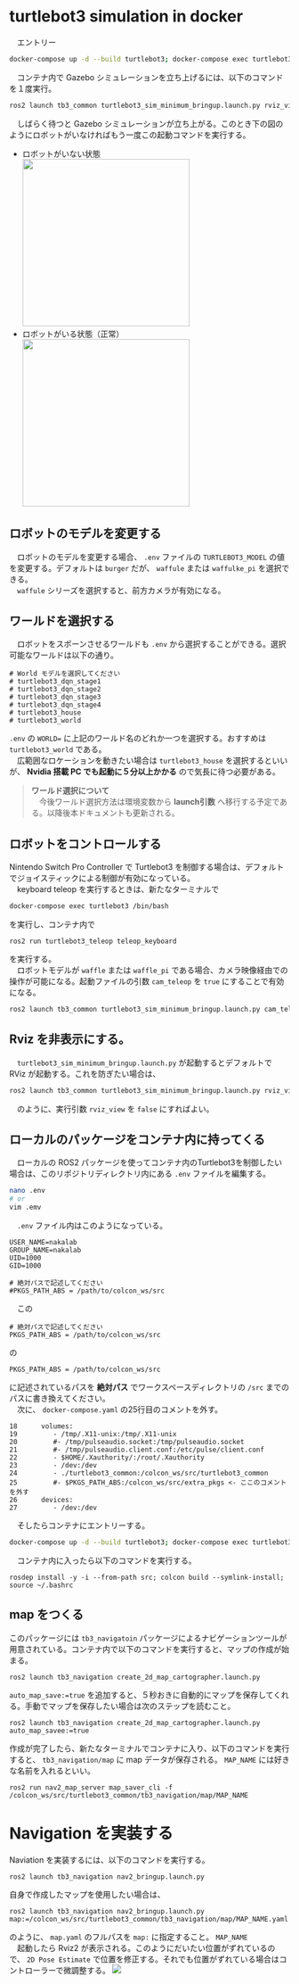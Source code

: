 # turtlebot3 simulation in docker
　エントリー
```bash
docker-compose up -d --build turtlebot3; docker-compose exec turtlebot3 /bin/bash
```
　コンテナ内で Gazebo シミュレーションを立ち上げるには、以下のコマンドを１度実行。
```bash
ros2 launch tb3_common turtlebot3_sim_minimum_bringup.launch.py rviz_view:=true
```
　しばらく待つと Gazebo シミュレーションが立ち上がる。このとき下の図のようにロボットがいなければもう一度この起動コマンドを実行する。

- ロボットがいない状態<br>
    <img src="https://gitlab.com/nakatogawalabolatory/docker/turtlebot_sim_docker/-/raw/main/img/Screenshot%20from%202023-10-26%2007-24-12.png" width="300">
- ロボットがいる状態（正常）<br>
    <img src="https://gitlab.com/nakatogawalabolatory/docker/turtlebot_sim_docker/-/raw/main/img/Screenshot%20from%202023-10-26%2007-24-49.png" width="300">

## ロボットのモデルを変更する
　ロボットのモデルを変更する場合、
```.env```
ファイルの
```TURTLEBOT3_MODEL```
の値を変更する。デフォルトは
```burger```
だが、
```waffule```
または
```waffulke_pi```
を選択できる。<br>
　```waffule```
シリーズを選択すると、前方カメラが有効になる。

## ワールドを選択する
　ロボットをスポーンさせるワールドも
```.env```
から選択することができる。選択可能なワールドは以下の通り。
```
# World モデルを選択してください
# turtlebot3_dqn_stage1
# turtlebot3_dqn_stage2
# turtlebot3_dqn_stage3
# turtlebot3_dqn_stage4
# turtlebot3_house
# turtlebot3_world
```
```.env```
の
```WORLD=```
に上記のワールド名のどれか一つを選択する。おすすめは
```turtlebot3_world```
である。<br>
　広範囲なロケーションを動きたい場合は
```turtlebot3_house```
を選択するといいが、
**Nvidia 搭載 PC でも起動に５分以上かかる**
ので気長に待つ必要がある。

> **ワールド選択について**<br>
    　今後ワールド選択方法は環境変数から
    **launch引数**
    へ移行する予定である。以降後本ドキュメントも更新される。


## ロボットをコントロールする
  Nintendo Switch Pro Controller で Turtlebot3 を制御する場合は、デフォルトでジョイスティックによる制御が有効になっている。<br>
　keyboard teleop を実行するときは、新たなターミナルで
```bash
docker-compose exec turtlebot3 /bin/bash
```
を実行し、コンテナ内で
```
ros2 run turtlebot3_teleop teleop_keyboard
```
を実行する。<br>
　ロボットモデルが
```waffle```
または
```waffle_pi```
である場合、カメラ映像経由での操作が可能になる。起動ファイルの引数
```cam_teleop```
を
```true```
にすることで有効になる。
```bash
ros2 launch tb3_common turtlebot3_sim_minimum_bringup.launch.py cam_teleop:=true
```
## Rviz を非表示にする。
　```turtlebot3_sim_minimum_bringup.launch.py```
が起動するとデフォルトで RViz が起動する。これを防ぎたい場合は、
```bash
ros2 launch tb3_common turtlebot3_sim_minimum_bringup.launch.py rviz_view:=false
```
　のように、実行引数
```rviz_view```
を
```false```
にすればよい。
## ローカルのパッケージをコンテナ内に持ってくる
　ローカルの ROS2 パッケージを使ってコンテナ内のTurtlebot3を制御したい場合は、このリポジトリディレクトリ内にある
```.env``` ファイルを編集する。
```bash
nano .env
# or
vim .emv
```
　```.env``` ファイル内はこのようになっている。
```
USER_NAME=nakalab
GROUP_NAME=nakalab
UID=1000
GID=1000

# 絶対パスで記述してください
#PKGS_PATH_ABS = /path/to/colcon_ws/src
```
　この
```
# 絶対パスで記述してください
PKGS_PATH_ABS = /path/to/colcon_ws/src
```
の
```
PKGS_PATH_ABS = /path/to/colcon_ws/src
```
に記述されているパスを
**絶対パス**
でワークスペースディレクトリの
```/src```
までのパスに書き換えてください。<br>
　次に、
```docker-compose.yaml```
の25行目のコメントを外す。
```
18	    volumes:
19	       - /tmp/.X11-unix:/tmp/.X11-unix
20	       #- /tmp/pulseaudio.socket:/tmp/pulseaudio.socket
21	       #- /tmp/pulseaudio.client.conf:/etc/pulse/client.conf
22	       - $HOME/.Xauthority/:/root/.Xauthority
23	       - /dev:/dev
24	       - ./turtlebot3_common:/colcon_ws/src/turtlebot3_common
25	       #- $PKGS_PATH_ABS:/colcon_ws/src/extra_pkgs <- ここのコメントを外す
26	    devices:
27	       - /dev:/dev
```
　そしたらコンテナにエントリーする。
```bash
docker-compose up -d --build turtlebot3; docker-compose exec turtlebot3 /bin/bash
```
　コンテナ内に入ったら以下のコマンドを実行する。
```
rosdep install -y -i --from-path src; colcon build --symlink-install; source ~/.bashrc
```

## map をつくる
このパッケージには
```tb3_navigatoin```
パッケージによるナビゲーションツールが用意されている。コンテナ内で以下のコマンドを実行すると、マップの作成が始まる。
```
ros2 launch tb3_navigation create_2d_map_cartographer.launch.py
```
```auto_map_save:=true```
を追加すると、５秒おきに自動的にマップを保存してくれる。手動でマップを保存したい場合は次のステップを読むこと。
```
ros2 launch tb3_navigation create_2d_map_cartographer.launch.py auto_map_savee:=true
```
作成が完了したら、新たなターミナルでコンテナに入り、以下のコマンドを実行すると、
```tb3_navigation/map```
に map データが保存される。
```MAP_NAME```
には好きな名前を入れるといい。
```
ros2 run nav2_map_server map_saver_cli -f /colcon_ws/src/turtlebot3_common/tb3_navigation/map/MAP_NAME
```

# Navigation を実装する
 Naviation を実装するには、以下のコマンドを実行する。
```
ros2 launch tb3_navigation nav2_bringup.launch.py
```
自身で作成したマップを使用したい場合は、
```
ros2 launch tb3_navigation nav2_bringup.launch.py map:=/colcon_ws/src/turtlebot3_common/tb3_navigation/map/MAP_NAME.yaml
```
のように、
```map.yaml```
のフルパスを
```map:```
に指定すること。
```MAP_NAME```
<br>
　起動したら Rviz2 が表示される。このようにだいたい位置がずれているので、
```2D Pose Estimate```
で位置を修正する。それでも位置がずれている場合はコントローラーで微調整する。
<img src="img/navigation2_rviz.png"/>
